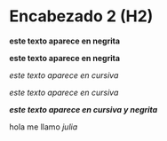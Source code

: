 # Encabezado 2 (H2)

__este texto aparece en negrita__

**este texto aparece en negrita**

_este texto aparece en cursiva_

*este texto aparece en cursiva*

__*este texto aparece en cursiva y negrita*__

hola me llamo _julia_

